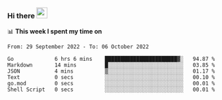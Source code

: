 ### Hi there <a href="https://www.gautamkrishnar.com/"><img src="https://media.giphy.com/media/hvRJCLFzcasrR4ia7z/giphy.gif" width="25px"></a>

📊 **This week I spent my time on**

<!--START_SECTION:waka-->

```text
From: 29 September 2022 - To: 06 October 2022

Go             6 hrs 6 mins    ███████████████████████▓░   94.87 %
Markdown       14 mins         █░░░░░░░░░░░░░░░░░░░░░░░░   03.85 %
JSON           4 mins          ▒░░░░░░░░░░░░░░░░░░░░░░░░   01.17 %
Text           0 secs          ░░░░░░░░░░░░░░░░░░░░░░░░░   00.10 %
go.mod         0 secs          ░░░░░░░░░░░░░░░░░░░░░░░░░   00.01 %
Shell Script   0 secs          ░░░░░░░░░░░░░░░░░░░░░░░░░   00.01 %
```

<!--END_SECTION:waka-->
